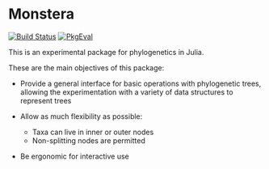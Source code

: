 # Monstera

[![Build Status](https://github.com/eascarrunz/Monstera.jl/actions/workflows/CI.yml/badge.svg?branch=main)](https://github.com/eascarrunz/Monstera.jl/actions/workflows/CI.yml?query=branch%3Amain)
[![PkgEval](https://JuliaCI.github.io/NanosoldierReports/pkgeval_badges/M/Monstera.svg)](https://JuliaCI.github.io/NanosoldierReports/pkgeval_badges/M/Monstera.html)


This is an experimental package for phylogenetics in Julia.

These are the main objectives of this package:

- Provide a general interface for basic operations with phylogenetic trees, allowing the 
experimentation with a variety of data structures to represent trees

- Allow as much flexibility as possible:
    - Taxa can live in inner or outer nodes
    - Non-splitting nodes are permitted

- Be ergonomic for interactive use
